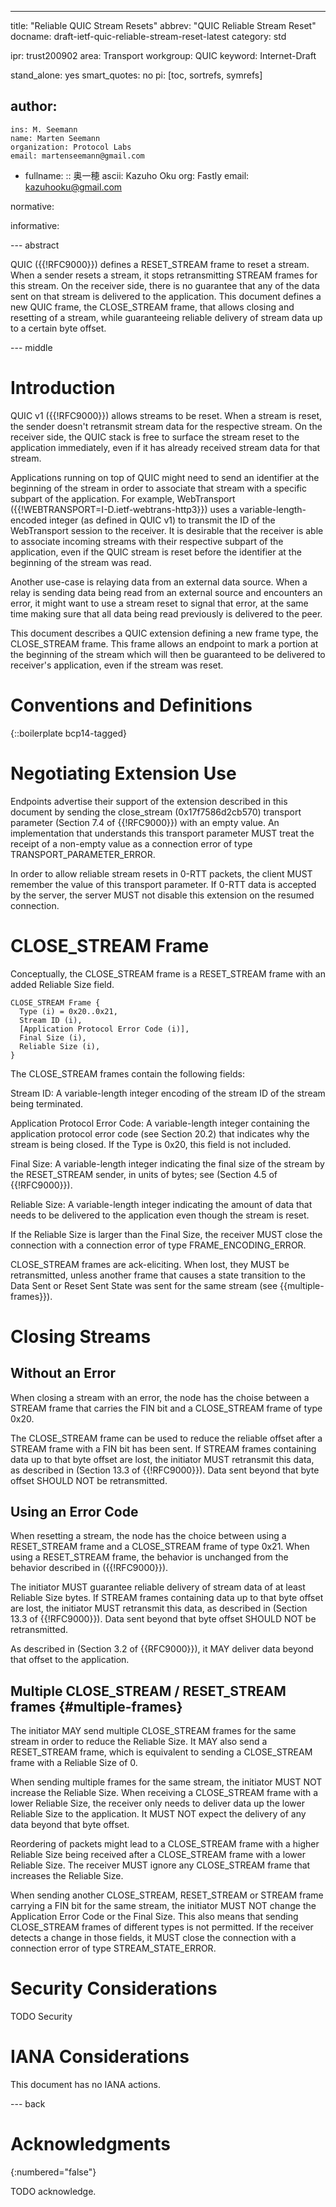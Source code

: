---
title: "Reliable QUIC Stream Resets"
abbrev: "QUIC Reliable Stream Reset"
docname: draft-ietf-quic-reliable-stream-reset-latest
category: std

ipr: trust200902
area: Transport
workgroup: QUIC
keyword: Internet-Draft

stand_alone: yes
smart_quotes: no
pi: [toc, sortrefs, symrefs]

author:
 -
    ins: M. Seemann
    name: Marten Seemann
    organization: Protocol Labs
    email: martenseemann@gmail.com
 -
    fullname:
      :: 奥一穂
      ascii: Kazuho Oku
    org: Fastly
    email: kazuhooku@gmail.com

normative:

informative:


--- abstract

QUIC ({{!RFC9000}}) defines a RESET_STREAM frame to reset a stream. When a
sender resets a stream, it stops retransmitting STREAM frames for this stream.
On the receiver side, there is no guarantee that any of the data sent on that
stream is delivered to the application.
This document defines a new QUIC frame, the CLOSE_STREAM frame, that allows
closing and resetting of a stream, while guaranteeing reliable delivery of
stream data up to a certain byte offset.

--- middle

# Introduction

QUIC v1 ({{!RFC9000}}) allows streams to be reset.  When a stream is
reset, the sender doesn't retransmit stream data for the respective stream.
On the receiver side, the QUIC stack is free to surface the stream reset to the
application immediately, even if it has already received stream data for that
stream.

Applications running on top of QUIC might need to send an identifier at the
beginning of the stream in order to associate that stream with a specific
subpart of the application. For example, WebTransport
({{!WEBTRANSPORT=I-D.ietf-webtrans-http3}}) uses a variable-length-encoded
integer (as defined in QUIC v1) to transmit the ID of the WebTransport session to
the receiver. It is desirable that the receiver is able to associate incoming
streams with their respective subpart of the application, even if the QUIC stream
is reset before the identifier at the beginning of the stream was read.

Another use-case is relaying data from an external data source. When a relay
is sending data being read from an external source and encounters an error, it
might want to use a stream reset to signal that error, at the same time making
sure that all data being read previously is delivered to the peer.

This document describes a QUIC extension defining a new frame type, the
CLOSE_STREAM frame. This frame allows an endpoint to mark a portion at
the beginning of the stream which will then be guaranteed to be delivered to
receiver's application, even if the stream was reset.

# Conventions and Definitions

{::boilerplate bcp14-tagged}

# Negotiating Extension Use

Endpoints advertise their support of the extension described in this document by
sending the close_stream (0x17f7586d2cb570) transport parameter
(Section 7.4 of {{!RFC9000}}) with an empty value. An implementation that
understands this transport parameter MUST treat the receipt of a non-empty
value as a connection error of type TRANSPORT_PARAMETER_ERROR.

In order to allow reliable stream resets in 0-RTT packets, the client MUST
remember the value of this transport parameter.  If 0-RTT data is accepted by
the server, the server MUST not disable this extension on the resumed
connection.

# CLOSE_STREAM Frame

Conceptually, the CLOSE_STREAM frame is a RESET_STREAM frame with an
added Reliable Size field.

~~~
CLOSE_STREAM Frame {
  Type (i) = 0x20..0x21,
  Stream ID (i),
  [Application Protocol Error Code (i)],
  Final Size (i),
  Reliable Size (i),
}
~~~

The CLOSE_STREAM frames contain the following fields:

Stream ID:  A variable-length integer encoding of the stream ID of
      the stream being terminated.

Application Protocol Error Code:  A variable-length integer
    containing the application protocol error code (see Section 20.2)
    that indicates why the stream is being closed. If the Type is 0x20,
    this field is not included.

Final Size:  A variable-length integer indicating the final size of
    the stream by the RESET_STREAM sender, in units of bytes; see
    (Section 4.5 of {{!RFC9000}}).

Reliable Size:  A variable-length integer indicating the amount of
    data that needs to be delivered to the application even though
    the stream is reset.

If the Reliable Size is larger than the Final Size, the receiver MUST close the
connection with a connection error of type FRAME_ENCODING_ERROR.

CLOSE_STREAM frames are ack-eliciting. When lost, they MUST be retransmitted,
unless another frame that causes a state transition to the Data Sent or Reset
Sent State was sent for the same stream (see {{multiple-frames}}).

# Closing Streams

## Without an Error

When closing a stream with an error, the node has the choise between a STREAM
frame that carries the FIN bit and a CLOSE_STREAM frame of type 0x20.

The CLOSE_STREAM frame can be used to reduce the reliable offset after a
STREAM frame with a FIN bit has been sent. If STREAM frames containing data
up to that byte offset are lost, the initiator MUST retransmit this data, as
described in (Section 13.3 of {{!RFC9000}}). Data sent beyond that byte offset
SHOULD NOT be retransmitted.

## Using an Error Code

When resetting a stream, the node has the choice between using a RESET_STREAM
frame and a CLOSE_STREAM frame of type 0x21. When using a RESET_STREAM frame,
the behavior is unchanged from the behavior described in ({{!RFC9000}}).

The initiator MUST guarantee reliable delivery of stream data of at least
Reliable Size bytes.  If STREAM frames containing data up to that byte offset
are lost, the initiator MUST retransmit this data, as described in
(Section 13.3 of {{!RFC9000}}). Data sent beyond that byte offset SHOULD NOT be
retransmitted.

As described in (Section 3.2 of {{RFC9000}}), it MAY deliver data beyond that
offset to the application.

## Multiple CLOSE_STREAM / RESET_STREAM frames {#multiple-frames}

The initiator MAY send multiple CLOSE_STREAM frames for the same
stream in order to reduce the Reliable Size.  It MAY also send a RESET_STREAM
frame, which is equivalent to sending a CLOSE_STREAM frame with a
Reliable Size of 0.

When sending multiple frames for the same stream, the initiator MUST NOT increase
the Reliable Size.  When receiving a CLOSE_STREAM frame with a lower
Reliable Size, the receiver only needs to deliver data up the lower Reliable
Size to the application. It MUST NOT expect the delivery of any data beyond that
byte offset.

Reordering of packets might lead to a CLOSE_STREAM frame with a higher
Reliable Size being received after a CLOSE_STREAM frame with a lower
Reliable Size.  The receiver MUST ignore any CLOSE_STREAM frame that
increases the Reliable Size.

When sending another CLOSE_STREAM, RESET_STREAM or STREAM frame carrying a FIN
bit for the same stream, the initiator MUST NOT change the Application Error
Code or the Final Size.  This also means that sending CLOSE_STREAM frames of
different types is not permitted. If the receiver detects a change in those
fields, it MUST close the connection with a connection error of type
STREAM_STATE_ERROR.

# Security Considerations

TODO Security


# IANA Considerations

This document has no IANA actions.



--- back

# Acknowledgments
{:numbered="false"}

TODO acknowledge.

